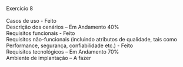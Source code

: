 Exercício 8 <br>
<br>
Casos de uso - Feito <br>
Descrição dos cenários – Em Andamento 40% <br>
Requisitos funcionais - Feito <br>
Requisitos não-funcionais (incluindo atributos de qualidade, tais como Performance, segurança, confiabilidade etc.) - Feito <br>
Requisitos tecnológicos – Em Andamento 70% <br>
Ambiente de implantação – A fazer <br>
